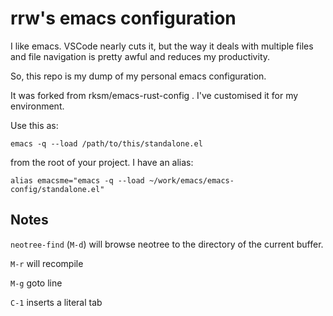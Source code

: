 # rrw's emacs configuration

I like emacs. VSCode nearly cuts it, but the way it deals with multiple files and file navigation is pretty awful and reduces my productivity.

So, this repo is my dump of my personal emacs configuration.

It was forked from rksm/emacs-rust-config . I've customised it for my environment.

Use this as:

```
emacs -q --load /path/to/this/standalone.el
```

from the root of your project. I have an alias:

```
alias emacsme="emacs -q --load ~/work/emacs/emacs-config/standalone.el"
```


## Notes

`neotree-find` (`M-d`) will browse neotree to the directory of the current buffer.

`M-r` will recompile

`M-g` goto line

`C-1` inserts a literal tab



 
 

